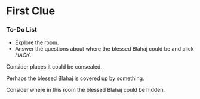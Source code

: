 # First Clue

<div class="aside">
<h3>To-Do List</h3>
<ul>
  <li>Explore the room.</li>
  <li>Answer the questions about where the blessed Blahaj could be and click <em>HACK</em>.</li>
</ul>
</div>

Consider places it could be consealed.

Perhaps the blessed Blahaj is covered up by something.

Consider where in this room the blessed Blahaj could be hidden.

